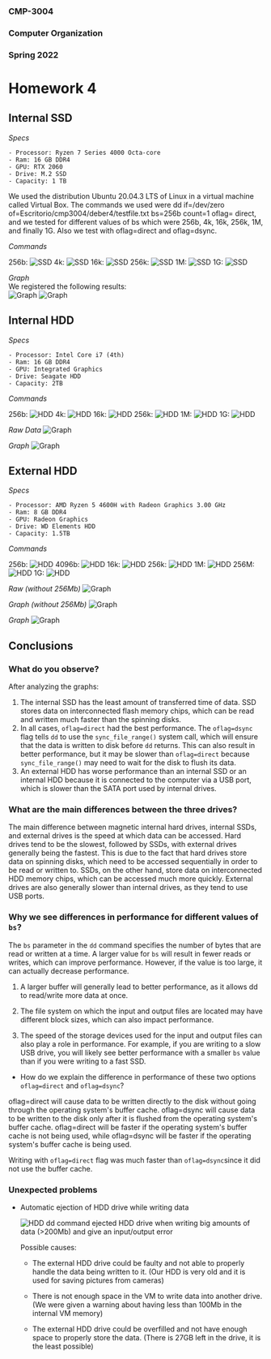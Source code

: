 ### CMP-3004

### Computer Organization

### Spring 2022

# Homework 4

## Internal SSD

_Specs_

    - Processor: Ryzen 7 Series 4000 Octa-core
    - Ram: 16 GB DDR4
    - GPU: RTX 2060
    - Drive: M.2 SSD
    - Capacity: 1 TB

We used the distribution Ubuntu 20.04.3 LTS of Linux in a virtual machine called Virtual Box. The commands we used were dd if=/dev/zero of=Escritorio/cmp3004/deber4/testfile.txt bs=256b count=1 oflag= direct, and we tested for different values of bs which were 256b, 4k, 16k, 256k, 1M, and finally 1G. Also we test with oflag=direct and oflag=dsync.

_Commands_

256b:
![SSD](./Images/SSD/256bSSD.png)
4k:
![SSD](./Images/SSD/4kSSD.png)
16k:
![SSD](./Images/SSD/16kSSD.png)
256k:
![SSD](./Images/SSD/256kSSD.png)
1M:
![SSD](./Images/SSD/1MSSD.png)
1G:
![SSD](./Images/SSD/1GSSD.png)

_Graph_  
We registered the following results:  
![Graph](./Images/SSD/tableSSD.png)
![Graph](./Images/SSD/graphSSD.png)

## Internal HDD

_Specs_

    - Processor: Intel Core i7 (4th)
    - Ram: 16 GB DDR4
    - GPU: Integrated Graphics
    - Drive: Seagate HDD
    - Capacity: 2TB

_Commands_

256b:
![HDD](./Images/In-HDD/256b.jpeg)
4k:
![HDD](./Images/In-HDD/4k.jpeg)
16k:
![HDD](./Images/In-HDD/16k.jpeg)
256k:
![HDD](./Images/In-HDD/256k.jpeg)
1M:
![HDD](./Images/In-HDD/1M.jpeg)
1G:
![HDD](./Images/In-HDD/1G.jpeg)

_Raw Data_
![Graph](./Images/In-HDD/Pic1.jpeg)

_Graph_
![Graph](./Images/In-HDD/Picture3.png)

## External HDD

_Specs_

    - Processor: AMD Ryzen 5 4600H with Radeon Graphics 3.00 GHz
    - Ram: 8 GB DDR4
    - GPU: Radeon Graphics
    - Drive: WD Elements HDD
    - Capacity: 1.5TB

_Commands_

256b:
![HDD](./Images/Ex-HDD/256b.jpeg)
4096b:
![HDD](./Images/Ex-HDD/4096b.jpeg)
16k:
![HDD](./Images/Ex-HDD/16k.jpeg)
256k:
![HDD](./Images/Ex-HDD/256k.jpeg)
1M:
![HDD](./Images/Ex-HDD/1M.jpeg)
256M:
![HDD](./Images/Ex-HDD/256M.jpg)
1G:
![HDD](./Images/Ex-HDD/1G.jpg)

_Raw (without 256Mb)_
![Graph](./Images/Ex-HDD/Pic2.jpeg)

_Graph (without 256Mb)_
![Graph](./Images/Ex-HDD/Picture2.png)

_Graph_
![Graph](./Images/Ex-HDD/Picture1.png)

## Conclusions

### What do you observe?

After analyzing the graphs:

1. The internal SSD has the least amount of transferred time of data. SSD stores data on interconnected flash memory chips, which can be read and written much faster than the spinning disks.
2. In all cases, `oflag=direct` had the best performance. The `oflag=dsync` flag tells `dd` to use the `sync_file_range()` system call, which will ensure that the data is written to disk before `dd` returns. This can also result in better performance, but it may be slower than `oflag=direct` because `sync_file_range()` may need to wait for the disk to flush its data.
3. An external HDD has worse performance than an internal SSD or an internal HDD because it is connected to the computer via a USB port, which is slower than the SATA port used by internal drives.

### What are the main differences between the three drives?

The main difference between magnetic internal hard drives, internal SSDs, and external drives is the speed at which data can be accessed. Hard drives tend to be the slowest, followed by SSDs, with external drives generally being the fastest. This is due to the fact that hard drives store data on spinning disks, which need to be accessed sequentially in order to be read or written to. SSDs, on the other hand, store data on interconnected HDD memory chips, which can be accessed much more quickly. External drives are also generally slower than internal drives, as they tend to use USB ports.

### Why we see differences in performance for different values of `bs`?

The `bs` parameter in the `dd` command specifies the number of bytes that are read or written at a time. A larger value for `bs` will result in fewer reads or writes, which can improve performance. However, if the value is too large, it can actually decrease performance.

1. A larger buffer will generally lead to better performance, as it allows dd to read/write more data at once.

2. The file system on which the input and output files are located may have different block sizes, which can also impact performance.

3. The speed of the storage devices used for the input and output files can also play a role in performance. For example, if you are writing to a slow USB drive, you will likely see better performance with a smaller `bs` value than if you were writing to a fast SSD.

- How do we explain the difference in performance of these two options `oflag=direct` and `oflag=dsync`?

oflag=direct will cause data to be written directly to the disk without going through the operating system's buffer cache. oflag=dsync will cause data to be written to the disk only after it is flushed from the operating system's buffer cache. oflag=direct will be faster if the operating system's buffer cache is not being used, while oflag=dsync will be faster if the operating system's buffer cache is being used.

Writing with `oflag=direct` flag was much faster than `oflag=dsync`since it did not use the buffer cache.

### Unexpected problems

- Automatic ejection of HDD drive while writing data

  ![HDD](./Images/Ex-HDD/1GD.jpg)
  dd command ejected HDD drive when writing big amounts of data (>200Mb) and give an input/output error

  Possible causes:

  - The external HDD drive could be faulty and not able to properly handle the data being written to it. (Our HDD is very old and it is used for saving pictures from cameras)

  - There is not enough space in the VM to write data into another drive. (We were given a warning about having less than 100Mb in the internal VM memory)

  - The external HDD drive could be overfilled and not have enough space to properly store the data. (There is 27GB left in the drive, it is the least possible)
